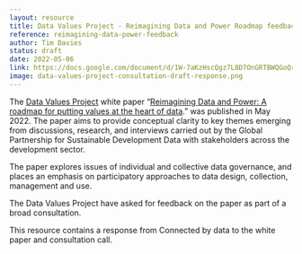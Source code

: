```yaml
---
layout: resource
title: Data Values Project - Reimagining Data and Power Roadmap feedback
reference: reimagining-data-power-feedback
author: Tim Davies
status: draft
date: 2022-05-06
link: https://docs.google.com/document/d/1W-7aKzHscQgz7L8D7OnGRTBWQGoQrkPTBeBAgtfqCPk/edit#
image: data-values-project-consultation-draft-response.png
---
```


The [Data Values Project](https://www.data4sdgs.org/data-values-project-public-consultation) white paper “[Reimagining Data and Power: A roadmap for putting values at the heart of data](https://docs.google.com/document/d/1wGWzdMxClZgwhkSdh24XPLXm7Z1P_Yh7H9PSqnym2Dg/edit?usp=sharing).” was published in May 2022. The paper aims to provide conceptual clarity to key themes emerging from discussions, research, and interviews carried out by the Global Partnership for Sustainable Development Data with stakeholders across the development sector.

The paper explores issues of individual and collective data governance, and places an emphasis on participatory approaches to data design, collection, management and use. 

The Data Values Project have asked for feedback on the paper as part of a broad consultation.

This resource contains a response from Connected by data to the white paper and consultation call. 